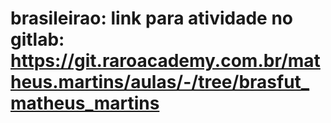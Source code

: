 # brasileirao: link para atividade no gitlab: https://git.raroacademy.com.br/matheus.martins/aulas/-/tree/brasfut_matheus_martins
